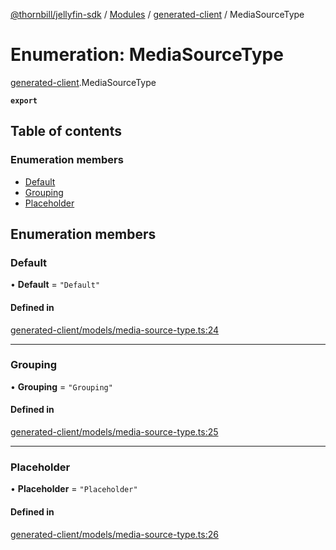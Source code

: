 [@thornbill/jellyfin-sdk](../README.md) / [Modules](../modules.md) / [generated-client](../modules/generated_client.md) / MediaSourceType

# Enumeration: MediaSourceType

[generated-client](../modules/generated_client.md).MediaSourceType

**`export`**

## Table of contents

### Enumeration members

- [Default](generated_client.MediaSourceType.md#default)
- [Grouping](generated_client.MediaSourceType.md#grouping)
- [Placeholder](generated_client.MediaSourceType.md#placeholder)

## Enumeration members

### Default

• **Default** = `"Default"`

#### Defined in

[generated-client/models/media-source-type.ts:24](https://github.com/thornbill/jellyfin-sdk-typescript/blob/b5d0506/src/generated-client/models/media-source-type.ts#L24)

___

### Grouping

• **Grouping** = `"Grouping"`

#### Defined in

[generated-client/models/media-source-type.ts:25](https://github.com/thornbill/jellyfin-sdk-typescript/blob/b5d0506/src/generated-client/models/media-source-type.ts#L25)

___

### Placeholder

• **Placeholder** = `"Placeholder"`

#### Defined in

[generated-client/models/media-source-type.ts:26](https://github.com/thornbill/jellyfin-sdk-typescript/blob/b5d0506/src/generated-client/models/media-source-type.ts#L26)

